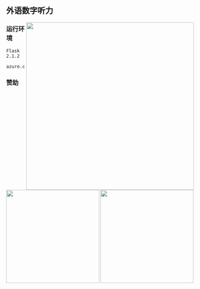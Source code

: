 ## 外语数字听力

<p>
<img src="https://user-images.githubusercontent.com/31680619/172036325-5fa8f12e-3f82-484d-8643-67a7a8ba56e3.png"  align = "right"  height="450" />

  ### 运行环境
    Flask 2.1.2
    
    azure.cognitiveservices.speech


### 赞助

<img src="https://github.com/skci/VLPR/assets/31680619/2629fe59-24b6-464b-901a-6c63d332a083"  align = "left"  height="250" />
<img src="https://github.com/skci/VLPR/assets/31680619/003cf061-e4f6-478f-8e20-6b891a0255ff"  align = "center"  height="250" />
</p>
